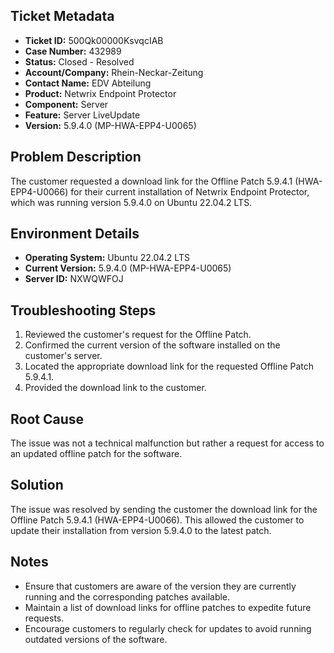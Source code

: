 ## Ticket Metadata
- **Ticket ID:** 500Qk00000KsvqcIAB
- **Case Number:** 432989
- **Status:** Closed - Resolved
- **Account/Company:** Rhein-Neckar-Zeitung
- **Contact Name:** EDV Abteilung
- **Product:** Netwrix Endpoint Protector
- **Component:** Server
- **Feature:** Server LiveUpdate
- **Version:** 5.9.4.0 (MP-HWA-EPP4-U0065)

## Problem Description
The customer requested a download link for the Offline Patch 5.9.4.1 (HWA-EPP4-U0066) for their current installation of Netwrix Endpoint Protector, which was running version 5.9.4.0 on Ubuntu 22.04.2 LTS.

## Environment Details
- **Operating System:** Ubuntu 22.04.2 LTS
- **Current Version:** 5.9.4.0 (MP-HWA-EPP4-U0065)
- **Server ID:** NXWQWFOJ

## Troubleshooting Steps
1. Reviewed the customer's request for the Offline Patch.
2. Confirmed the current version of the software installed on the customer's server.
3. Located the appropriate download link for the requested Offline Patch 5.9.4.1.
4. Provided the download link to the customer.

## Root Cause
The issue was not a technical malfunction but rather a request for access to an updated offline patch for the software.

## Solution
The issue was resolved by sending the customer the download link for the Offline Patch 5.9.4.1 (HWA-EPP4-U0066). This allowed the customer to update their installation from version 5.9.4.0 to the latest patch.

## Notes
- Ensure that customers are aware of the version they are currently running and the corresponding patches available.
- Maintain a list of download links for offline patches to expedite future requests.
- Encourage customers to regularly check for updates to avoid running outdated versions of the software.